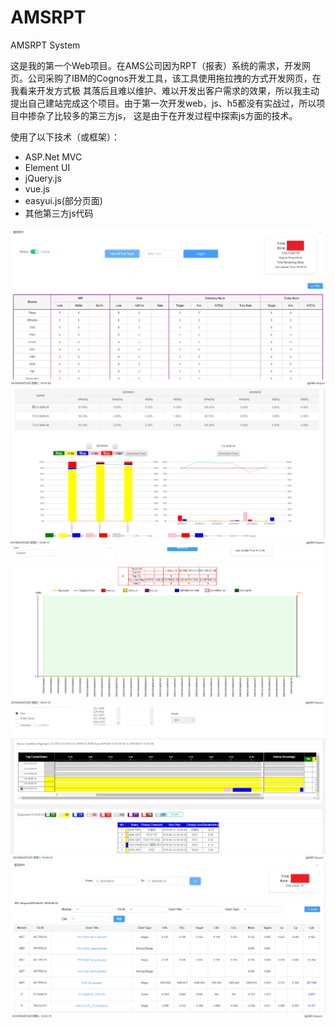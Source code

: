# AMSRPT
AMSRPT System

这是我的第一个Web项目。在AMS公司因为RPT（报表）系统的需求，开发网页。公司采购了IBM的Cognos开发工具，该工具使用拖拉拽的方式开发网页，在我看来开发方式极
其落后且难以维护、难以开发出客户需求的效果，所以我主动提出自己建站完成这个项目。由于第一次开发web，js、h5都没有实战过，所以项目中掺杂了比较多的第三方js，
这是由于在开发过程中探索js方面的技术。


使用了以下技术（或框架）：
* ASP.Net MVC
* Element UI
* jQuery.js
* vue.js
* easyui.js(部分页面)
* 其他第三方js代码

![](mdImgs/img1.png)
![](mdImgs/img2.png)
![](mdImgs/img3.png)
![](mdImgs/img4.png)
![](mdImgs/img5.png)
